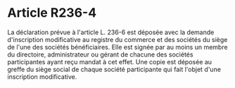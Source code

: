 # Article R236-4

La déclaration prévue à l'article L. 236-6 est déposée avec la demande d'inscription modificative au registre du commerce et des sociétés du siège de l'une des sociétés bénéficiaires.   Elle est signée par au moins un membre du directoire, administrateur ou gérant de chacune des sociétés participantes ayant reçu mandat à cet effet.   Une copie est déposée au greffe du siège social de chaque société participante qui fait l'objet d'une inscription modificative.